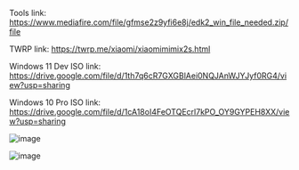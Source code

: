 Tools link: https://www.mediafire.com/file/gfmse2z9yfi6e8j/edk2_win_file_needed.zip/file

TWRP link: https://twrp.me/xiaomi/xiaomimimix2s.html

Windows 11 Dev ISO link: https://drive.google.com/file/d/1th7q6cR7GXGBlAei0NQJAnWJYJyf0RG4/view?usp=sharing

Windows 10 Pro ISO link: https://drive.google.com/file/d/1cA18oI4FeOTQEcrl7kPO_OY9GYPEH8XX/view?usp=sharing

![image](https://user-images.githubusercontent.com/58414694/154398603-d881e278-1df9-4203-845d-a85b9fd4fd0e.png)

![image](https://user-images.githubusercontent.com/58414694/154398734-c84fb992-eca5-4d0d-97ee-db81c945a102.png)
